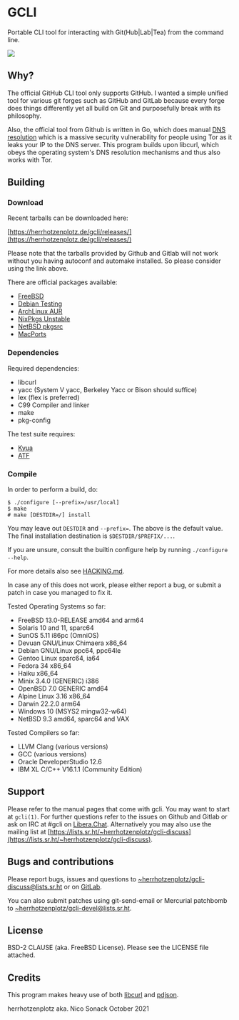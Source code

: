 # GCLI

Portable CLI tool for interacting with Git(Hub|Lab|Tea) from the command line.

![](docs/screenshot.png)

## Why?

The official GitHub CLI tool only supports GitHub. I wanted a simple
unified tool for various git forges such as GitHub and GitLab because
every forge does things differently yet all build on Git and
purposefully break with its philosophy.

Also, the official tool from Github is written in Go, which does manual
[DNS resolution](https://github.com/golang/go/blob/master/src/net/dnsclient_unix.go#L49)
which is a massive security vulnerability for people using Tor as it
leaks your IP to the DNS server. This program builds upon libcurl,
which obeys the operating system's DNS resolution mechanisms and thus
also works with Tor.

## Building

### Download

Recent tarballs can be downloaded here:

[https://herrhotzenplotz.de/gcli/releases/](https://herrhotzenplotz.de/gcli/releases/)

Please note that the tarballs provided by Github and Gitlab will not
work without you having autoconf and automake installed. So please
consider using the link above.

There are official packages available:

- [FreeBSD](https://freshports.org/devel/gcli)
- [Debian Testing](https://packages.debian.org/trixie/gcli)
- [ArchLinux AUR](https://aur.archlinux.org/packages/gcli)
- [NixPkgs Unstable](https://search.nixos.org/packages?channel=unstable&show=gcli&from=0&size=50&sort=relevance&type=packages&query=gcli)
- [NetBSD pkgsrc](https://pkgsrc.se/devel/gcli)
- [MacPorts](https://ports.macports.org/port/gcli/)

### Dependencies

Required dependencies:
- libcurl
- yacc (System V yacc, Berkeley Yacc or Bison should suffice)
- lex (flex is preferred)
- C99 Compiler and linker
- make
- pkg-config

The test suite requires:
- [Kyua](https://github.com/jmmv/kyua)
- [ATF](https://github.com/jmmv/atf)

### Compile
In order to perform a build, do:
```console
$ ./configure [--prefix=/usr/local]
$ make
# make [DESTDIR=/] install
```

You may leave out `DESTDIR` and `--prefix=`. The above is the default
value. The final installation destination is `$DESTDIR/$PREFIX/...`.

If you are unsure, consult the builtin configure help by running
`./configure --help`.

For more details also see [HACKING.md](HACKING.md).

In case any of this does not work, please either report a bug, or
submit a patch in case you managed to fix it.

Tested Operating Systems so far:
- FreeBSD 13.0-RELEASE amd64 and arm64
- Solaris 10 and 11, sparc64
- SunOS 5.11 i86pc (OmniOS)
- Devuan GNU/Linux Chimaera x86_64
- Debian GNU/Linux ppc64, ppc64le
- Gentoo Linux sparc64, ia64
- Fedora 34 x86_64
- Haiku x86_64
- Minix 3.4.0 (GENERIC) i386
- OpenBSD 7.0 GENERIC amd64
- Alpine Linux 3.16 x86_64
- Darwin 22.2.0 arm64
- Windows 10 (MSYS2 mingw32-w64)
- NetBSD 9.3 amd64, sparc64 and VAX

Tested Compilers so far:
- LLVM Clang (various versions)
- GCC (various versions)
- Oracle DeveloperStudio 12.6
- IBM XL C/C++ V16.1.1 (Community Edition)

## Support

Please refer to the manual pages that come with gcli. You may want
to start at `gcli(1)`. For further questions refer to the issues
on Github and Gitlab or ask on IRC at #gcli on
[Libera.Chat](https://libera.chat/). Alternatively you may also use
the mailing list at
[https://lists.sr.ht/~herrhotzenplotz/gcli-discuss](https://lists.sr.ht/~herrhotzenplotz/gcli-discuss).

## Bugs and contributions

Please report bugs, issues and questions to
[~herrhotzenplotz/gcli-discuss@lists.sr.ht](mailto:~herrhotzenplotz/gcli-discuss@lists.sr.ht)
or on [GitLab](https://gitlab.com/herrhotzenplotz/gcli).

You can also submit patches using git-send-email or Mercurial
patchbomb to
[~herrhotzenplotz/gcli-devel@lists.sr.ht](mailto:~herrhotzenplotz/gcli-devl@lists.sr.ht).

## License

BSD-2 CLAUSE (aka. FreeBSD License). Please see the LICENSE file
attached.

## Credits

This program makes heavy use of both [libcurl](https://curl.haxx.se/)
and [pdjson](https://github.com/skeeto/pdjson).

herrhotzenplotz aka. Nico Sonack
October 2021
